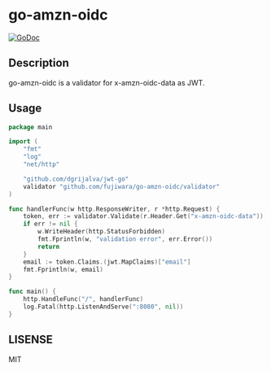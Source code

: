# go-amzn-oidc

[![GoDoc](https://godoc.org/github.com/fujiwara/go-amzn-oidc/validator?status.svg)](https://godoc.org/github.com/fujiwara/go-amzn-oidc/validator)

## Description

go-amzn-oidc is a validator for x-amzn-oidc-data as JWT.

## Usage

```go
package main

import (
	"fmt"
	"log"
	"net/http"

	"github.com/dgrijalva/jwt-go"
	validator "github.com/fujiwara/go-amzn-oidc/validator"
)

func handlerFunc(w http.ResponseWriter, r *http.Request) {
	token, err := validator.Validate(r.Header.Get("x-amzn-oidc-data"))
	if err != nil {
		w.WriteHeader(http.StatusForbidden)
		fmt.Fprintln(w, "validation error", err.Error())
		return
	}
	email := token.Claims.(jwt.MapClaims)["email"]
	fmt.Fprintln(w, email)
}

func main() {
	http.HandleFunc("/", handlerFunc)
	log.Fatal(http.ListenAndServe(":8080", nil))
}
```

## LISENSE

MIT
